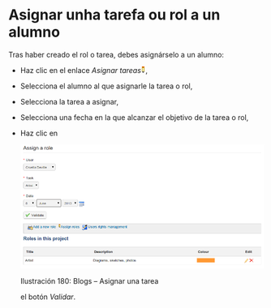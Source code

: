 # Asignar unha tarefa ou rol a un alumno

Tras haber creado el rol o tarea, debes asignárselo a un alumno:

* Haz clic en el enlace _Asignar tareas_![](../../.gitbook/assets/graphics315%20%284%29.gif),
* Selecciona el alumno al que asignarle la tarea o rol,
* Selecciona la tarea a asignar,
* Selecciona una fecha en la que alcanzar el objetivo de la tarea o rol,
* Haz clic en

  ![](../../.gitbook/assets/images239%20%284%29.png)

  Ilustración 180: Blogs – Asignar una tarea

  el botón _Validar_.

